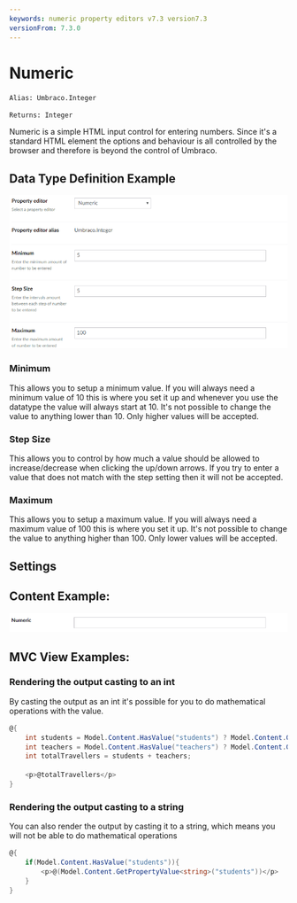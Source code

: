 ```yaml
---
keywords: numeric property editors v7.3 version7.3
versionFrom: 7.3.0
---
```


# Numeric

`Alias: Umbraco.Integer`

`Returns: Integer`

Numeric is a simple HTML input control for entering numbers. Since it's a standard HTML element the options and behaviour is all controlled by the browser and therefore is beyond the control of Umbraco.

## Data Type Definition Example

![Numeric Data Type Definition](images/numeric/7.3/numeric-datatype.png)

### Minimum
This allows you to setup a minimum value. If you will always need a minimum value of 10 this is where you set it up and whenever you use the datatype the value will always start at 10. It's not possible to change the value to anything lower than 10. Only higher values will be accepted.

### Step Size
This allows you to control by how much a value should be allowed to increase/decrease when clicking the up/down arrows. If you try to enter a value that does not match with the step setting then it will not be accepted.

### Maximum
This allows you to setup a maximum value. If you will always need a maximum value of 100 this is where you set it up. It's not possible to change the value to anything higher than 100. Only lower values will be accepted.

## Settings

## Content Example:

![Numeric Content Definition](images/numeric/7.3/numeric-content.png)


## MVC View Examples:

### Rendering the output casting to an int
By casting the output as an int it's possible for you to do mathematical operations with the value.

```csharp
@{
    int students = Model.Content.HasValue("students") ? Model.Content.GetPropertyValue<int>("students") : 0;
    int teachers = Model.Content.HasValue("teachers") ? Model.Content.GetPropertyValue<int>("teachers") : 0;
    int totalTravellers = students + teachers;

    <p>@totalTravellers</p>
}
```

### Rendering the output casting to a string
You can also render the output by casting it to a string, which means you will not be able to do mathematical operations

```csharp
@{
    if(Model.Content.HasValue("students")){
        <p>@(Model.Content.GetPropertyValue<string>("students"))</p>
    }
}
```
